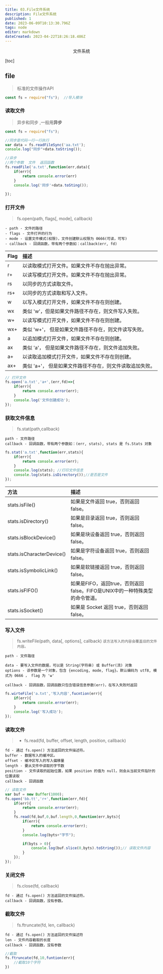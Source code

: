 ```yaml
---
title: 03.File文件系统
description: File文件系统
published: 1
date: 2023-06-09T10:13:30.796Z
tags: node
editor: markdown
dateCreated: 2023-04-22T18:26:18.486Z
---
```


<center>文件系统</center>

[toc]

## file

> 标准的文件操作API

```js
const fs = require("fs");  //导入模块
```



### 读取文件

> 异步和同步 ,一般用**异步**

```js
const fs = require("fs");

//同步是代码一行一行执行
var data = fs.readFileSync('aa.txt');
console.log("同步"+data.toString());

//异步
//两个参数  文件  返回函数
fs.readFile('a.txt',function(err,data){
	if(err){
		return console.error(err)
    }
    console.log('同步'+data.toSting());
	
});
```



### 打开文件

> fs.open(path, flags[, mode], callback)

```
- path - 文件的路径
- flags - 文件打开的行为
- mode - 设置文件模式(权限)，文件创建默认权限为 0666(可读，可写)
- callback - 回调函数，带有两个参数如：callback(err, fd)
```

| Flag | 描述                                                     |
| :--- | :------------------------------------------------------- |
| r    | 以读取模式打开文件。如果文件不存在抛出异常。             |
| r+   | 以读写模式打开文件。如果文件不存在抛出异常。             |
| rs   | 以同步的方式读取文件。                                   |
| rs+  | 以同步的方式读取和写入文件。                             |
| w    | 以写入模式打开文件，如果文件不存在则创建。               |
| wx   | 类似 'w'，但是如果文件路径不存在，则文件写入失败。       |
| w+   | 以读写模式打开文件，如果文件不存在则创建。               |
| wx+  | 类似 'w+'， 但是如果文件路径不存在，则文件读写失败。     |
| a    | 以追加模式打开文件，如果文件不存在则创建。               |
| ax   | 类似 'a'， 但是如果文件路径不存在，则文件追加失败。      |
| a+   | 以读取追加模式打开文件，如果文件不存在则创建。           |
| ax+  | 类似 'a+'， 但是如果文件路径不存在，则文件读取追加失败。 |

```js
// 打开文件
fs.open('a.txt','a+',(err,fd)=>{
	if(err){
		return console.error(err);
    }
    console.log('文件创建成功');
});
```



### 获取文件信息

> fs.stat(path,callback)

```
path - 文件路径
callback - 回调函数，带有两个参数如：(err, stats), stats 是 fs.Stats 对象
```

```js
fs.stat('a.txt',function(err,stats){
	if(err){
		return console.error(err);
    }
    console.log(stats); //打印文件信息
    console.log(stats.isDirectory());//是否是文件
});
```

| 方法                      | 描述                                                         |
| :------------------------ | :----------------------------------------------------------- |
| stats.isFile()            | 如果是文件返回 true，否则返回 false。                        |
| stats.isDirectory()       | 如果是目录返回 true，否则返回 false。                        |
| stats.isBlockDevice()     | 如果是块设备返回 true，否则返回 false。                      |
| stats.isCharacterDevice() | 如果是字符设备返回 true，否则返回 false。                    |
| stats.isSymbolicLink()    | 如果是软链接返回 true，否则返回 false。                      |
| stats.isFIFO()            | 如果是FIFO，返回true，否则返回 false。FIFO是UNIX中的一种特殊类型的命令管道。 |
| stats.isSocket()          | 如果是 Socket 返回 true，否则返回 false。                    |



### 写入文件

> fs.writeFile(path, data[, options], callback)  `该方法写入的内容会覆盖旧的文件内容。`

```
path - 文件路径

data - 要写入文件的数据，可以是 String(字符串) 或 Buffer(流) 对象
options - 该参数是一个对象，包含 {encoding, mode, flag}。默认编码为 utf8, 模式为 0666 ， flag 为 'w'

callback - 回调函数，回调函数只包含错误信息参数(err)，在写入失败时返回
```

```js
fs.wirteFile('a.txt','写入内容',fucntion(err){
	if(err){
		return console.error(err);
	}
	console.log('写入成功');
});
```



### 读取文件

> - fs.read(fd, buffer, offset, length, position, callback)

```
fd - 通过 fs.open() 方法返回的文件描述符。
buffer - 数据写入的缓冲区。
offset - 缓冲区写入的写入偏移量
length - 要从文件中读取的字节数
position - 文件读取的起始位置，如果 position 的值为 null，则会从当前文件指针的位置读取
callback - 回调函数
```

```js
// 读取文件
var buf = new Buffer(1000);
fs.open('bb.tt','r+',function(err,fd){
    if(err){
        return console.error(err);
    }
    fs.read(fd,buf,0,buf.length,0,function(err,byts){
        if(err){
            return console.error(err);
        }
        console.log(byts+"字节");

        if(byts > 0){
            console.log(buf.slice(0,byts).toString());// 读取文件内容
        }
    });
});
```

### 关闭文件

> fs.close(fd, callback)

```
fd - 通过 fs.open() 方法返回的文件描述符。
callback - 回调函数，没有参数。
```



### 截取文件

> fs.ftruncate(fd, len, callback)

```
fd - 通过 fs.open() 方法返回的文件描述符
len - 文件内容截取的长度
callback - 回调函数，没有参数
```

```js
//截取
fs.ftruncate(fd,10,funtion(err){
	//截取10个字符
})
```

